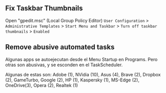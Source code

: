 
## Fix Taskbar Thumbnails
Open "gpedit.msc" (Local Group Policy Editor)
`User Configuration` > `Administrative Templates` > `Start Menu and Taskbar` > `Turn off taskbar thumbnails` > `Enabled`


## Remove abusive automated tasks
Algunas apps se autoejecutan desde el Menu Startup en Programs.
Pero otras son abusivas, y se esconden en el TaskScheduler.

Algunas de estas son:
Adobe (1), NVidia (10), Asus (4), Brave (2), Dropbox (2), GameTurbo, Google (2),
HP (1), Kaspersky (1), MS-Edge (2), OneDrive(3), Opera (2), Realtek (1)


